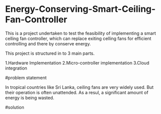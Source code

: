 # Energy-Conserving-Smart-Ceiling-Fan-Controller
This is a project undertaken to test the feasibility of implementing a smart celling fan controller, which can replace exiting celling fans for efficient controlling and there by conserve energy. 

This project is structured in to 3 main parts.

  1.Hardware Implementation
  2.Micro-controller implementation
  3.Cloud integration

#problem statement

In tropical countries like Sri Lanka, ceiling fans are very widely used. But their operation is often unattended. As a resul, a significant amount of energy is being wasted. 

#solution

